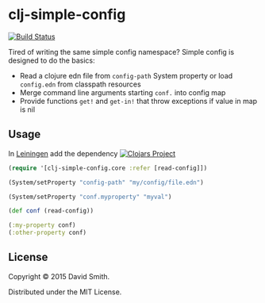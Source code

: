 # clj-simple-config

[![Build Status](https://travis-ci.org/shmish111/clj-simple-config.png)](https://travis-ci.org/shmish111/clj-simple-config)

Tired of writing the same simple config namespace?  Simple config is designed to do the basics:

* Read a clojure edn file from `config-path` System property or load `config.edn` from classpath resources
* Merge command line arguments starting `conf.` into config map
* Provide functions `get!` and `get-in!` that throw exceptions if value in map is nil

## Usage

In [Leiningen](http://github.com/technomancy/leiningen/) add the dependency [![Clojars Project](http://clojars.org/clj-simple-config/latest-version.svg)](http://clojars.org/clj-simple-config)

```clojure
(require '[clj-simple-config.core :refer [read-config]])

(System/setProperty "config-path" "my/config/file.edn")

(System/setProperty "conf.myproperty" "myval")

(def conf (read-config))

(:my-property conf)
(:other-property conf)
```

## License

Copyright © 2015 David Smith.

Distributed under the MIT License.